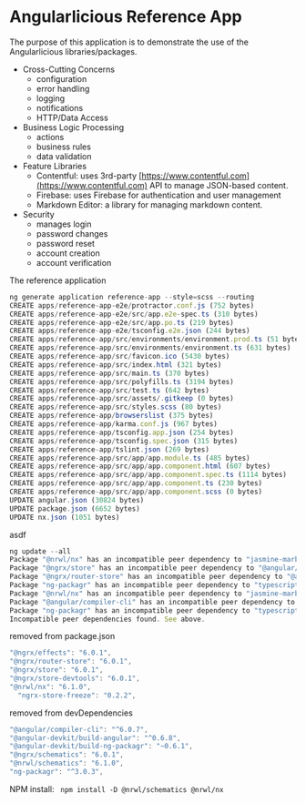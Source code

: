 # Angularlicious Reference App

The purpose of this application is to demonstrate the use of the Angularlicious libraries/packages. 

* Cross-Cutting Concerns
    * configuration
    * error handling
    * logging
    * notifications
    * HTTP/Data Access
* Business Logic Processing
    * actions
    * business rules
    * data validation
* Feature Libraries
    * Contentful: uses 3rd-party [https://www.contentful.com](https://www.contentful.com) API to manage JSON-based content.
    * Firebase: uses Firebase for authentication and user management
    * Markdown Editor: a library for managing markdown content.
* Security
    * manages login
    * password changes
    * password reset
    * account creation
    * account verification
  
The reference application

```ts
ng generate application reference-app --style=scss --routing
CREATE apps/reference-app-e2e/protractor.conf.js (752 bytes)
CREATE apps/reference-app-e2e/src/app.e2e-spec.ts (310 bytes)
CREATE apps/reference-app-e2e/src/app.po.ts (219 bytes)
CREATE apps/reference-app-e2e/tsconfig.e2e.json (244 bytes)
CREATE apps/reference-app/src/environments/environment.prod.ts (51 bytes)
CREATE apps/reference-app/src/environments/environment.ts (631 bytes)
CREATE apps/reference-app/src/favicon.ico (5430 bytes)
CREATE apps/reference-app/src/index.html (321 bytes)
CREATE apps/reference-app/src/main.ts (370 bytes)
CREATE apps/reference-app/src/polyfills.ts (3194 bytes)
CREATE apps/reference-app/src/test.ts (642 bytes)
CREATE apps/reference-app/src/assets/.gitkeep (0 bytes)
CREATE apps/reference-app/src/styles.scss (80 bytes)
CREATE apps/reference-app/browserslist (375 bytes)
CREATE apps/reference-app/karma.conf.js (967 bytes)
CREATE apps/reference-app/tsconfig.app.json (254 bytes)
CREATE apps/reference-app/tsconfig.spec.json (315 bytes)
CREATE apps/reference-app/tslint.json (269 bytes)
CREATE apps/reference-app/src/app/app.module.ts (485 bytes)
CREATE apps/reference-app/src/app/app.component.html (607 bytes)
CREATE apps/reference-app/src/app/app.component.spec.ts (1114 bytes)
CREATE apps/reference-app/src/app/app.component.ts (230 bytes)
CREATE apps/reference-app/src/app/app.component.scss (0 bytes)
UPDATE angular.json (30824 bytes)
UPDATE package.json (6652 bytes)
UPDATE nx.json (1051 bytes)
```

asdf

```ts
ng update --all
Package "@nrwl/nx" has an incompatible peer dependency to "jasmine-marbles" (requires "0.4.0", would install "0.4.1").                  
Package "@ngrx/store" has an incompatible peer dependency to "@angular/core" (requires "^6.0.0", would install "7.1.1")
Package "@ngrx/router-store" has an incompatible peer dependency to "@angular/common" (requires "^6.0.0", would install "7.1.1")                  
Package "ng-packagr" has an incompatible peer dependency to "typescript" (requires ">= 2.7 <3.2", would install "3.2.1")
Package "@nrwl/nx" has an incompatible peer dependency to "jasmine-marbles" (requires "0.4.0", would install "0.4.1")                  
Package "@angular/compiler-cli" has an incompatible peer dependency to "typescript" (requires ">=3.1.1 <3.2", would install "3.2.1")                  Package "@ngrx/effects" has an incompatible peer dependency to "@angular/core" (requires "^6.0.0", would install "7.1.1")
Package "ng-packagr" has an incompatible peer dependency to "typescript" (requires ">= 2.7 <3.2", would install "3.2.1").
Incompatible peer dependencies found. See above.
```

removed from package.json
```ts
"@ngrx/effects": "6.0.1",
"@ngrx/router-store": "6.0.1",
"@ngrx/store": "6.0.1",
"@ngrx/store-devtools": "6.0.1",
"@nrwl/nx": "6.1.0",
  "ngrx-store-freeze": "0.2.2",
```

removed from devDependencies

```ts
"@angular/compiler-cli": "^6.0.7",
"@angular-devkit/build-angular": "^0.6.8",
"@angular-devkit/build-ng-packagr": "~0.6.1",
"@ngrx/schematics": "6.0.1",
"@nrwl/schematics": "6.1.0",
"ng-packagr": "^3.0.3",
```

NPM install: ` npm install -D @nrwl/schematics @nrwl/nx`

